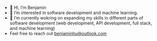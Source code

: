 - 👋 Hi, I’m Benjamin 
- 👀 I’m interested in software development and machine learning.
- 🌱 I’m currently wokring on expanding my skills in different parts of software development (web development, API development, full stack, and machine learning)
- Feel free to reach out benjaminhu@outlook.com
